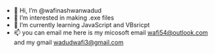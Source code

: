 - 👋 Hi, I’m @wafinashwanwadud
- 👀 I’m interested in making .exe files
- 🌱 I’m currently learning JavaScript and VBsricpt
- 📫 you can email me here is my micosoft email wafi54@outlook.com and my gmail wadudwafi3@gmail.com

<!---
wafinashwanwadud/wafinashwanwadud is a ✨ special ✨ repository because its `README.md` (this file) appears on your GitHub profile.
You can click the Preview link to take a look at your changes.
--->
